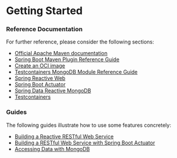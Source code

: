 # Getting Started

### Reference Documentation

For further reference, please consider the following sections:

* [Official Apache Maven documentation](https://maven.apache.org/guides/index.html)
* [Spring Boot Maven Plugin Reference Guide](https://docs.spring.io/spring-boot/docs/3.0.0-SNAPSHOT/maven-plugin/reference/html/)
* [Create an OCI image](https://docs.spring.io/spring-boot/docs/3.0.0-SNAPSHOT/maven-plugin/reference/html/#build-image)
* [Testcontainers MongoDB Module Reference Guide](https://www.testcontainers.org/modules/databases/mongodb/)
* [Spring Reactive Web](https://docs.spring.io/spring-boot/docs/3.0.0-SNAPSHOT/reference/htmlsingle/#web.reactive)
* [Spring Boot Actuator](https://docs.spring.io/spring-boot/docs/3.0.0-SNAPSHOT/reference/htmlsingle/#actuator)
* [Spring Data Reactive MongoDB](https://docs.spring.io/spring-boot/docs/3.0.0-SNAPSHOT/reference/htmlsingle/#data.nosql.mongodb)
* [Testcontainers](https://www.testcontainers.org/)

### Guides

The following guides illustrate how to use some features concretely:

* [Building a Reactive RESTful Web Service](https://spring.io/guides/gs/reactive-rest-service/)
* [Building a RESTful Web Service with Spring Boot Actuator](https://spring.io/guides/gs/actuator-service/)
* [Accessing Data with MongoDB](https://spring.io/guides/gs/accessing-data-mongodb/)

